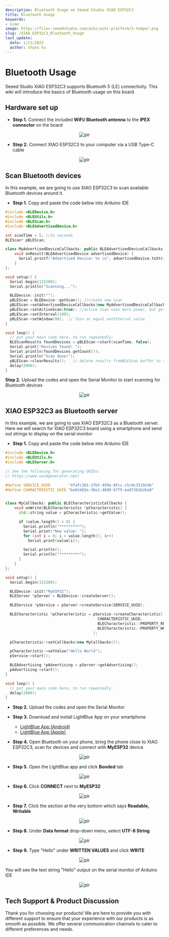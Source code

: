 ```yaml
---
description: Bluetooth Usage on Seeed Studio XIAO ESP32C3
title: Bluetooth Usage
keywords:
- xiao
image: https://files.seeedstudio.com/wiki/wiki-platform/S-tempor.png
slug: /XIAO_ESP32C3_Bluetooth_Usage
last_update:
  date: 1/11/2023
  author: shuxu hu
---
```


# Bluetooth Usage

Seeed Studio XIAO ESP32C3 supports Bluetooth 5 (LE) connectivity. This wiki will introduce the basics of Bluetooth usage on this board.

## Hardware set up

- **Step 1.** Connect the included **WiFi/ Bluetooth antenna** to the **IPEX connector** on the board

<div align="center"><img src="https://files.seeedstudio.com/wiki/XIAO_WiFi/wifi-6.png" alt="pir" width={130} height="auto" /></div>


- **Step 2.** Connect XIAO ESP32C3 to your computer via a USB Type-C cable

<div align="center"><img src="https://files.seeedstudio.com/wiki/XIAO_WiFi/cable-connect.png" alt="pir" width={120} height="auto" /></div>



## Scan Bluetooth devices

In this example, we are going to use XIAO ESP32C3 to scan available Bluetooth devices around it.

- **Step 1.** Copy and paste the code below into Arduino IDE

```cpp
#include <BLEDevice.h>
#include <BLEUtils.h>
#include <BLEScan.h>
#include <BLEAdvertisedDevice.h>

int scanTime = 5; //In seconds
BLEScan* pBLEScan;

class MyAdvertisedDeviceCallbacks: public BLEAdvertisedDeviceCallbacks {
    void onResult(BLEAdvertisedDevice advertisedDevice) {
      Serial.printf("Advertised Device: %s \n", advertisedDevice.toString().c_str());
    }
};

void setup() {
  Serial.begin(115200);
  Serial.println("Scanning...");

  BLEDevice::init("");
  pBLEScan = BLEDevice::getScan(); //create new scan
  pBLEScan->setAdvertisedDeviceCallbacks(new MyAdvertisedDeviceCallbacks());
  pBLEScan->setActiveScan(true); //active scan uses more power, but get results faster
  pBLEScan->setInterval(100);
  pBLEScan->setWindow(99);  // less or equal setInterval value
}

void loop() {
  // put your main code here, to run repeatedly:
  BLEScanResults foundDevices = pBLEScan->start(scanTime, false);
  Serial.print("Devices found: ");
  Serial.println(foundDevices.getCount());
  Serial.println("Scan done!");
  pBLEScan->clearResults();   // delete results fromBLEScan buffer to release memory
  delay(2000);
}
```

**Step 2.** Upload the codes and open the Serial Monitor to start scanning for Bluetooth devices

<div align="center"><img src="https://files.seeedstudio.com/wiki/XIAO_WiFi/ble-1.jpg" alt="pir" width={1000} height="auto" /></div>


## XIAO ESP32C3 as Bluetooth server

In this example, we are going to use XIAO ESP32C3 as a Bluetooth server. Here we will search for XIAO ESP32C3 board using a smartphone and send out strings to display on the serial monitor

- **Step 1.** Copy and paste the code below into Arduino IDE

```cpp
#include <BLEDevice.h>
#include <BLEUtils.h>
#include <BLEServer.h>

// See the following for generating UUIDs:
// https://www.uuidgenerator.net/

#define SERVICE_UUID        "4fafc201-1fb5-459e-8fcc-c5c9c331914b"
#define CHARACTERISTIC_UUID "beb5483e-36e1-4688-b7f5-ea07361b26a8"


class MyCallbacks: public BLECharacteristicCallbacks {
    void onWrite(BLECharacteristic *pCharacteristic) {
      std::string value = pCharacteristic->getValue();

      if (value.length() > 0) {
        Serial.println("*********");
        Serial.print("New value: ");
        for (int i = 0; i < value.length(); i++)
          Serial.print(value[i]);

        Serial.println();
        Serial.println("*********");
      }
    }
};

void setup() {
  Serial.begin(115200);

  BLEDevice::init("MyESP32");
  BLEServer *pServer = BLEDevice::createServer();

  BLEService *pService = pServer->createService(SERVICE_UUID);

  BLECharacteristic *pCharacteristic = pService->createCharacteristic(
                                         CHARACTERISTIC_UUID,
                                         BLECharacteristic::PROPERTY_READ |
                                         BLECharacteristic::PROPERTY_WRITE
                                       );

  pCharacteristic->setCallbacks(new MyCallbacks());

  pCharacteristic->setValue("Hello World");
  pService->start();

  BLEAdvertising *pAdvertising = pServer->getAdvertising();
  pAdvertising->start();
}

void loop() {
  // put your main code here, to run repeatedly:
  delay(2000);
}
```

- **Step 2.** Upload the codes and open the Serial Monitor

- **Step 3.** Download and install LightBlue App on your smartphone


  - [LightBlue App (Android)](https://play.google.com/store/apps/details?id=com.punchthrough.lightblueexplorer&hl=en_US&gl=US)
  - [LightBlue App (Apple)](https://apps.apple.com/us/app/lightblue/id557428110)


- **Step 4.** Open Bluetooth on your phone, bring the phone close to XIAO ESP32C3, scan for devices and connect with **MyESP32** device

<div align="center"><img src="https://files.seeedstudio.com/wiki/XIAO_WiFi/ble-2.jpg" alt="pir" width={300} height="auto" /></div>


- **Step 5.** Open the LightBlue app and click **Bonded** tab

<div align="center"><img src="https://files.seeedstudio.com/wiki/XIAO_WiFi/ble-3.jpg" alt="pir" width={350} height="auto" /></div>


- **Step 6.** Click **CONNECT** next to **MyESP32**

<div align="center"><img src="https://files.seeedstudio.com/wiki/XIAO_WiFi/ble-4.jpg" alt="pir" width={350} height="auto" /></div>


- **Step 7.** Click the section at the very bottom which says **Readable, Writable**

<div align="center"><img src="https://files.seeedstudio.com/wiki/XIAO_WiFi/ble-5.jpg" alt="pir" width={300} height="auto" /></div>


- **Step 8.** Under **Data format** drop-down menu, select **UTF-8 String**

<div align="center"><img src="https://files.seeedstudio.com/wiki/XIAO_WiFi/ble-6.jpg" alt="pir" width={300} height="auto" /></div>


- **Step 9.** Type "Hello" under **WRITTEN VALUES** and click **WRITE**
<div align="center"><img src="https://files.seeedstudio.com/wiki/XIAO_WiFi/ble-7.jpg" alt="pir" width={300} height="auto" /></div>


You will see the text string "Hello" output on the serial monitor of Arduino IDE

<div align="center"><img src="https://files.seeedstudio.com/wiki/XIAO_WiFi/ble-9.jpg" alt="pir" width={500} height="auto" /></div>


## Tech Support & Product Discussion

Thank you for choosing our products! We are here to provide you with different support to ensure that your experience with our products is as smooth as possible. We offer several communication channels to cater to different preferences and needs.

<div class="button_tech_support_container">
<a href="https://forum.seeedstudio.com/" class="button_forum"></a> 
<a href="https://www.seeedstudio.com/contacts" class="button_email"></a>
</div>

<div class="button_tech_support_container">
<a href="https://discord.gg/eWkprNDMU7" class="button_discord"></a> 
<a href="https://github.com/Seeed-Studio/wiki-documents/discussions/69" class="button_discussion"></a>
</div>